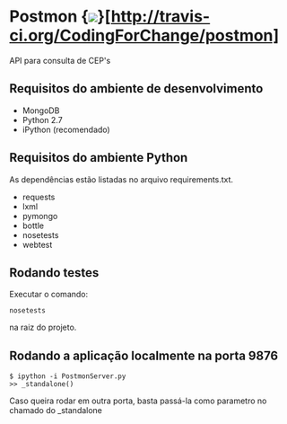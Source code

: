 Postmon {<img src="https://api.travis-ci.org/CodingForChange/postmon.png" />}[http://travis-ci.org/CodingForChange/postmon]
==========
API para consulta de CEP's

Requisitos do ambiente de desenvolvimento
---------------------------------------------
* MongoDB
* Python 2.7
* iPython (recomendado)

Requisitos do ambiente Python
-----------------------

As dependências estão listadas no arquivo requirements.txt.

* requests
* lxml
* pymongo
* bottle
* nosetests
* webtest

Rodando testes
----------------
Executar o comando:

	nosetests

na raiz do projeto.

Rodando a aplicação localmente na porta 9876
--------------------------------

	$ ipython -i PostmonServer.py
	>> _standalone()

Caso queira rodar em outra porta, basta passá-la como parametro no chamado do _standalone
